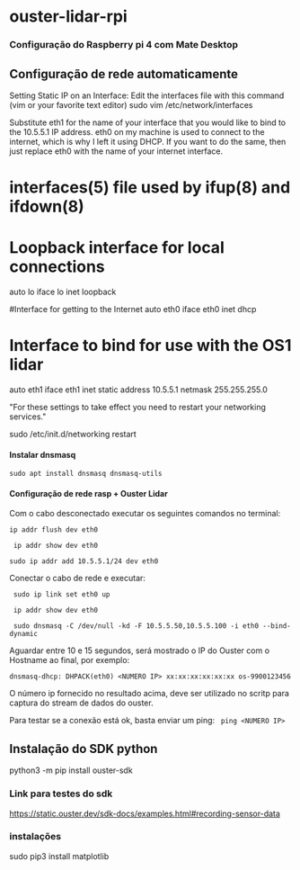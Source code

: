 # ouster-lidar-rpi

### Configuração do Raspberry pi 4 com Mate Desktop

## Configuração de rede automaticamente

Setting Static IP on an Interface:
Edit the interfaces file with this command (vim or your favorite text editor)
sudo vim /etc/network/interfaces

Substitute eth1 for the name of your interface that you would like to bind to the 10.5.5.1 IP address.
eth0 on my machine is used to connect to the internet, which is why I left it using DHCP. If you want to do the same, then just replace eth0 with the name of your internet interface.

# interfaces(5) file used by ifup(8) and ifdown(8)

# Loopback interface for local connections

auto lo
iface lo inet loopback

#Interface for getting to the Internet
auto eth0
iface eth0 inet dhcp

# Interface to bind for use with the OS1 lidar

auto eth1
iface eth1 inet static
address 10.5.5.1
netmask 255.255.255.0

"For these settings to take effect you need to restart your networking services."

sudo /etc/init.d/networking restart

#### Instalar dnsmasq

`sudo apt install dnsmasq dnsmasq-utils`

#### Configuração de rede rasp + Ouster Lidar

Com o cabo desconectado executar os seguintes comandos no terminal:

`ip addr flush dev eth0`

` ip addr show dev eth0`

`sudo ip addr add 10.5.5.1/24 dev eth0`

Conectar o cabo de rede e executar:

` sudo ip link set eth0 up`

` ip addr show dev eth0`

` sudo dnsmasq -C /dev/null -kd -F 10.5.5.50,10.5.5.100 -i eth0 --bind-dynamic`

Aguardar entre 10 e 15 segundos, será mostrado o IP do Ouster com o Hostname ao final, por exemplo:

`dnsmasq-dhcp: DHPACK(eth0) <NUMERO IP> xx:xx:xx:xx:xx:xx os-9900123456`

O número ip fornecido no resultado acima, deve ser utilizado no scritp para captura do stream de dados do ouster.

Para testar se a conexão está ok, basta enviar um ping:
` ping <NUMERO IP>`

## Instalação do SDK python

python3 -m pip install ouster-sdk

### Link para testes do sdk

https://static.ouster.dev/sdk-docs/examples.html#recording-sensor-data


### instalações
sudo pip3 install matplotlib
